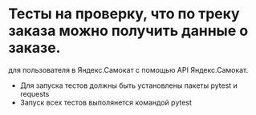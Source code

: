 # Тесты на проверку, что по треку заказа можно получить данные о заказе.
  для пользователя в Яндекс.Самокат с помощью API Яндекс.Самокат.
- Для запуска тестов должны быть установлены пакеты pytest и requests
- Запуск всех тестов выполянется командой pytest